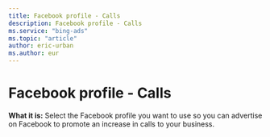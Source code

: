 ```yaml
---
title: Facebook profile - Calls
description: Facebook profile - Calls
ms.service: "bing-ads"
ms.topic: "article"
author: eric-urban
ms.author: eur
---
```


# Facebook profile - Calls

**What it is:**  Select the Facebook profile you want to use so you can advertise on Facebook to promote an increase in calls to your business.


